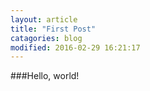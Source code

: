 ```yaml
---
layout: article
title: "First Post"
catagories: blog
modified: 2016-02-29 16:21:17
---
```


###Hello, world!